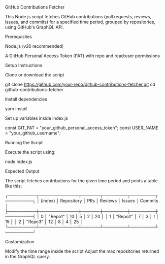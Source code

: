 GitHub Contributions Fetcher

This Node.js script fetches GitHub contributions (pull requests, reviews, issues, and commits) for a specified time period, grouped by repositories, using GitHub's GraphQL API.

Prerequisites

Node.js (v20 recommended)

A GitHub Personal Access Token (PAT) with repo and read:user permissions

Setup Instructions

Clone or download the script

git clone https://github.com/your-repo/github-contributions-fetcher.git
cd github-contributions-fetcher

Install dependencies

yarn install

Set up variables inside index.js

const GIT_PAT = "your_github_personal_access_token";
const USER_NAME = "your_github_username";

Running the Script

Execute the script using:

node index.js

Expected Output

The script fetches contributions for the given time period and prints a table like this:

┌─────────┬─────────────┬──────┬────────┬────────┬─────────┐
│ (index) │ Repository  │ PRs  │ Reviews │ Issues │ Commits │
├─────────┼─────────────┼──────┼────────┼────────┼─────────┤
│    0    │ "Repo1"     │  10  │   5    │   2    │   20    │
│    1    │ "Repo2"     │  7   │   3    │   1    │   15    │
│    2    │ "Repo3"     │  12  │   8    │   4    │   25    │
└─────────┴─────────────┴──────┴────────┴────────┴─────────┘

Customization

Modify the time range inside the script
Adjust the max repositories returned in the GraphQL query.